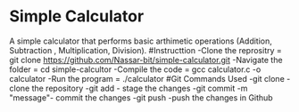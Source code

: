 # Simple Calculator
A simple calculator that performs basic arthimetic operations (Addition, Subtraction , Multiplication, Division).
#Instructtion 
-Clone the reprositry = git clone https://github.com/Nassar-bit/simple-calculator.git
-Navigate the folder = cd simple-calcultor
-Compile the code = gcc calculator.c -o calculator
-Run the program = ./calculator
#Git Commands Used
-git clone <repository-url>- clone the repository
-git add <file>- stage the changes
-git commit -m "message"- commit the changes
-git push -push the changes in Github
